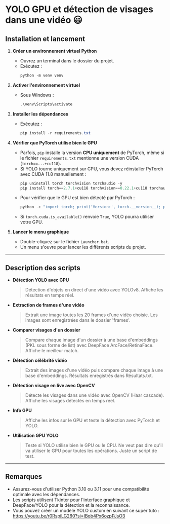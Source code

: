 # YOLO GPU et détection de visages dans une vidéo 😃

## Installation et lancement

1. **Créer un environnement virtuel Python**

   - Ouvrez un terminal dans le dossier du projet.
   - Exécutez :
     ```powershell
     python -m venv venv
     ```

2. **Activer l'environnement virtuel**

   - Sous Windows :
     ```powershell
     .\venv\Scripts\activate
     ```

3. **Installer les dépendances**

   - Exécutez :
     ```powershell
     pip install -r requirements.txt
     ```

4. **Vérifier que PyTorch utilise bien le GPU**

   - Parfois, `pip` installe la version **CPU uniquement** de PyTorch, même si le fichier `requirements.txt` mentionne une version CUDA (`torch==...+cu118`).
   - Si YOLO tourne uniquement sur CPU, vous devez réinstaller PyTorch avec CUDA 11.8 manuellement :
     ```powershell
     pip uninstall torch torchvision torchaudio -y
     pip install torch==2.7.1+cu118 torchvision==0.22.1+cu118 torchaudio==2.7.1+cu118 --index-url https://download.pytorch.org/whl/cu118
     ```
   - Pour vérifier que le GPU est bien détecté par PyTorch :
     ```powershell
     python -c "import torch; print('Version:', torch.__version__); print('CUDA:', torch.version.cuda); print('GPU dispo:', torch.cuda.is_available())"
     ```
   - Si `torch.cuda.is_available()` renvoie `True`, YOLO pourra utiliser votre GPU.

5. **Lancer le menu graphique**
   - Double-cliquez sur le fichier `Launcher.bat`.
   - Un menu s'ouvre pour lancer les différents scripts du projet.

---

## Description des scripts

- **Détection YOLO avec GPU**

  > Détection d'objets en direct d'une vidéo avec YOLOv8. Affiche les résultats en temps réel.

- **Extraction de frames d'une vidéo**

  > Extrait une image toutes les 20 frames d'une vidéo choisie. Les images sont enregistrées dans le dossier 'frames'.

- **Comparer visages d'un dossier**

  > Compare chaque image d'un dossier à une base d'embeddings (PKL sous forme de list) avec DeepFace ArcFace/RetinaFace. Affiche le meilleur match.

- **Détection célébrité vidéo**

  > Extrait des images d'une vidéo puis compare chaque image à une base d'embeddings. Résultats enregistrés dans Résultats.txt.

- **Détection visage en live avec OpenCV**

  > Détecte les visages dans une vidéo avec OpenCV (Haar cascade). Affiche les visages détectés en temps réel.

- **Info GPU**

  > Affiche les infos sur le GPU et teste la détection avec PyTorch et YOLO.

- **Utilisation GPU YOLO**
  > Teste si YOLO utilise bien le GPU ou le CPU. Ne veut pas dire qu'il va utiliser le GPU pour toutes les opérations. Juste un script de test.

---

## Remarques

- Assurez-vous d'utiliser Python 3.10 ou 3.11 pour une compatibilité optimale avec les dépendances.
- Les scripts utilisent Tkinter pour l'interface graphique et DeepFace/YOLO pour la détection et la reconnaissance.
- Vous pouvez créer un modèle YOLO custom en suivant ce super tuto : https://youtu.be/r0RspiLG260?si=IBob4Px6ozpPJsO3
